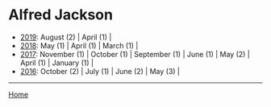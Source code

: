 # Alfred Jackson

  * [2019](./alfred-jackson-2019.md): 
      August (2) | 
      April (1) | 
  * [2018](./alfred-jackson-2018.md): 
      May (1) | 
      April (1) | 
      March (1) | 
  * [2017](./alfred-jackson-2017.md): 
      November (1) | 
      October (1) | 
      September (1) | 
      June (1) | 
      May (2) | 
      April (1) | 
      January (1) | 
  * [2016](./alfred-jackson-2016.md): 
      October (2) | 
      July (1) | 
      June (2) | 
      May (3) | 

----

[Home](../)
